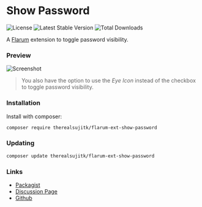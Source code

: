 # Show Password

![License](https://img.shields.io/badge/license-MIT-blue.svg) ![Latest Stable Version](https://img.shields.io/packagist/v/therealsujitk/flarum-ext-show-password.svg) ![Total Downloads](https://img.shields.io/packagist/dt/therealsujitk/flarum-ext-show-password.svg)

A [Flarum](http://flarum.org) extension to toggle password visibility.

### Preview

![Screenshot](https://i.imgur.com/pXDk2dF.png)

> You also have the option to use the *Eye Icon* instead of the checkbox to toggle password visibility.

### Installation

Install with composer:

```sh
composer require therealsujitk/flarum-ext-show-password
```

### Updating

```sh
composer update therealsujitk/flarum-ext-show-password
```

### Links

- [Packagist](https://packagist.org/packages/therealsujitk/flarum-ext-show-password)
- [Discussion Page](https://discuss.flarum.org/d/22727)
- [Github](https://github.com/therealsujitk/flarum-ext-show-password)